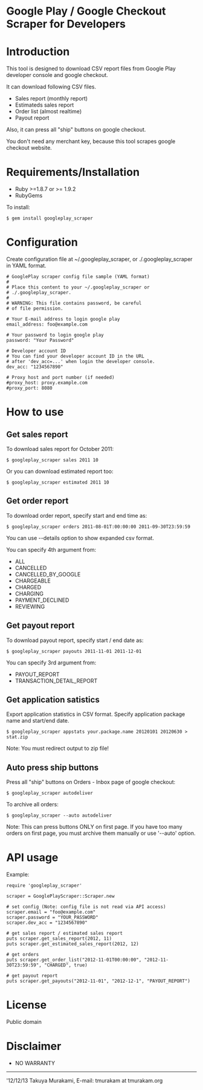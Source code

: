 Google Play / Google Checkout Scraper for Developers
====================================================

Introduction
============

This tool is designed to download CSV report files from
Google Play developer console and google checkout.

It can download following CSV files.

* Sales report (monthly report)
* Estimateds sales report
* Order list (almost realtime)
* Payout report

Also, it can press all "ship" buttons on google checkout.

You don't need any merchant key, because this tool scrapes
google checkout website.

Requirements/Installation
=========================

* Ruby >=1.8.7 or >= 1.9.2
* RubyGems

To install:

    $ gem install googleplay_scraper

Configuration
=============

Create configuration file at ~/.googleplay_scraper,
or ./.googleplay_scraper in YAML format.

```
# GooglePlay scraper config file sample (YAML format)
#
# Place this content to your ~/.googleplay_scraper or
# ./.googleplay_scraper.
#
# WARNING: This file contains password, be careful
# of file permission.

# Your E-mail address to login google play
email_address: foo@example.com

# Your password to login google play
password: "Your Password"

# Developer account ID
# You can find your developer account ID in the URL 
# after 'dev_acc=...' when login the developer console.
dev_acc: "1234567890"

# Proxy host and port number (if needed) 
#proxy_host: proxy.example.com
#proxy_port: 8080
```

How to use
==========

Get sales report
----------------

To download sales report for October 2011:

    $ googleplay_scraper sales 2011 10

Or you can download estimated report too:

    $ googleplay_scraper estimated 2011 10

Get order report
----------------

To download order report, specify start and end time as:

    $ googleplay_scraper orders 2011-08-01T:00:00:00 2011-09-30T23:59:59

You can use --details option to show expanded csv format.

You can specify 4th argument from:

* ALL
* CANCELLED
* CANCELLED_BY_GOOGLE
* CHARGEABLE
* CHARGED
* CHARGING 
* PAYMENT_DECLINED
* REVIEWING


Get payout report
-----------------

To download payout report, specify start / end date as:

    $ googleplay_scraper payouts 2011-11-01 2011-12-01

You can specify 3rd argument from:

* PAYOUT_REPORT
* TRANSACTION_DETAIL_REPORT


Get application satistics
-------------------------

Export application statistics in CSV format.
Specify application package name and start/end date.

    $ googleplay_scraper appstats your.package.name 20120101 20120630 > stat.zip

Note: You must redirect output to zip file!


Auto press ship buttons
-----------------------

Press all "ship" buttons on Orders - Inbox page of google checkout:

    $ googleplay_scraper autodeliver

To archive all orders:

    $ googleplay_scraper --auto autodeliver

Note: This can press buttons ONLY on first page. If you have too 
many orders on first page, you must archive them manually or
use '--auto' option.

API usage
=========

Example:

```
require 'googleplay_scraper'

scraper = GooglePlayScraper::Scraper.new

# set config (Note: config file is not read via API access)
scraper.email = "foo@example.com"
scraper.password = "YOUR_PASSWORD"
scraper.dev_acc = "1234567890"

# get sales report / estimated sales report
puts scraper.get_sales_report(2012, 11)
puts scraper.get_estimated_sales_report(2012, 12)

# get orders
puts scraper.get_order_list("2012-11-01T00:00:00", "2012-11-30T23:59:59", "CHARGED", true)

# get payout report
puts scraper.get_payouts("2012-11-01", "2012-12-1", "PAYOUT_REPORT")
```

License
=======

Public domain


Disclaimer
==========

* NO WARRANTY

---
'12/12/13
Takuya Murakami, E-mail: tmurakam at tmurakam.org
